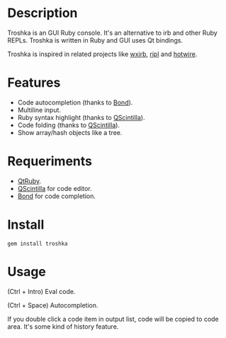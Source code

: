 Description
===========
Troshka is an GUI Ruby console. It's an alternative to irb and
other Ruby REPLs. Troshka is written in Ruby and GUI uses Qt bindings.

Troshka is inspired in related projects like [wxirb](https://github.com/emonti/wxirb), [ripl](https://github.com/cldwalker/ripl) and [hotwire](http://code.google.com/p/hotwire-shell).

Features
========
* Code autocompletion (thanks to [Bond](https://github.com/cldwalker/bond)).
* Multiline input.
* Ruby syntax highlight (thanks to [QScintilla](http://www.riverbankcomputing.co.uk/software/qscintilla)).
* Code folding (thanks to [QScintilla](http://www.riverbankcomputing.co.uk/software/qscintilla)).
* Show array/hash objects like a tree.

Requeriments
============
* [QtRuby](https://projects.kde.org/projects/kde/kdebindings/ruby/qtruby).
* [QScintilla](http://www.riverbankcomputing.co.uk/software/qscintilla) for code editor.
* [Bond](https://github.com/cldwalker/bond) for code completion.

Install
=======
    gem install troshka

Usage
=====
(Ctrl + Intro) Eval code.

(Ctrl + Space) Autocompletion.

If you double click a code item in output list, code will be copied to code area. It's some kind of history feature.